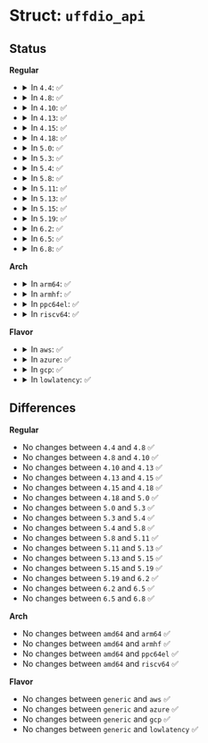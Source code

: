 # Struct: <code>uffdio_api</code>

## Status
<b>Regular</b>
<ul>
<li>
<details>
<summary>In <code>4.4</code>: ✅</summary>

```c
struct uffdio_api {
    __u64 api;
    __u64 features;
    __u64 ioctls;
};
```
</details>
</li>
<li>
<details>
<summary>In <code>4.8</code>: ✅</summary>

```c
struct uffdio_api {
    __u64 api;
    __u64 features;
    __u64 ioctls;
};
```
</details>
</li>
<li>
<details>
<summary>In <code>4.10</code>: ✅</summary>

```c
struct uffdio_api {
    __u64 api;
    __u64 features;
    __u64 ioctls;
};
```
</details>
</li>
<li>
<details>
<summary>In <code>4.13</code>: ✅</summary>

```c
struct uffdio_api {
    __u64 api;
    __u64 features;
    __u64 ioctls;
};
```
</details>
</li>
<li>
<details>
<summary>In <code>4.15</code>: ✅</summary>

```c
struct uffdio_api {
    __u64 api;
    __u64 features;
    __u64 ioctls;
};
```
</details>
</li>
<li>
<details>
<summary>In <code>4.18</code>: ✅</summary>

```c
struct uffdio_api {
    __u64 api;
    __u64 features;
    __u64 ioctls;
};
```
</details>
</li>
<li>
<details>
<summary>In <code>5.0</code>: ✅</summary>

```c
struct uffdio_api {
    __u64 api;
    __u64 features;
    __u64 ioctls;
};
```
</details>
</li>
<li>
<details>
<summary>In <code>5.3</code>: ✅</summary>

```c
struct uffdio_api {
    __u64 api;
    __u64 features;
    __u64 ioctls;
};
```
</details>
</li>
<li>
<details>
<summary>In <code>5.4</code>: ✅</summary>

```c
struct uffdio_api {
    __u64 api;
    __u64 features;
    __u64 ioctls;
};
```
</details>
</li>
<li>
<details>
<summary>In <code>5.8</code>: ✅</summary>

```c
struct uffdio_api {
    __u64 api;
    __u64 features;
    __u64 ioctls;
};
```
</details>
</li>
<li>
<details>
<summary>In <code>5.11</code>: ✅</summary>

```c
struct uffdio_api {
    __u64 api;
    __u64 features;
    __u64 ioctls;
};
```
</details>
</li>
<li>
<details>
<summary>In <code>5.13</code>: ✅</summary>

```c
struct uffdio_api {
    __u64 api;
    __u64 features;
    __u64 ioctls;
};
```
</details>
</li>
<li>
<details>
<summary>In <code>5.15</code>: ✅</summary>

```c
struct uffdio_api {
    __u64 api;
    __u64 features;
    __u64 ioctls;
};
```
</details>
</li>
<li>
<details>
<summary>In <code>5.19</code>: ✅</summary>

```c
struct uffdio_api {
    __u64 api;
    __u64 features;
    __u64 ioctls;
};
```
</details>
</li>
<li>
<details>
<summary>In <code>6.2</code>: ✅</summary>

```c
struct uffdio_api {
    __u64 api;
    __u64 features;
    __u64 ioctls;
};
```
</details>
</li>
<li>
<details>
<summary>In <code>6.5</code>: ✅</summary>

```c
struct uffdio_api {
    __u64 api;
    __u64 features;
    __u64 ioctls;
};
```
</details>
</li>
<li>
<details>
<summary>In <code>6.8</code>: ✅</summary>

```c
struct uffdio_api {
    __u64 api;
    __u64 features;
    __u64 ioctls;
};
```
</details>
</li>
</ul>
<b>Arch</b>
<ul>
<li>
<details>
<summary>In <code>arm64</code>: ✅</summary>

```c
struct uffdio_api {
    __u64 api;
    __u64 features;
    __u64 ioctls;
};
```
</details>
</li>
<li>
<details>
<summary>In <code>armhf</code>: ✅</summary>

```c
struct uffdio_api {
    __u64 api;
    __u64 features;
    __u64 ioctls;
};
```
</details>
</li>
<li>
<details>
<summary>In <code>ppc64el</code>: ✅</summary>

```c
struct uffdio_api {
    __u64 api;
    __u64 features;
    __u64 ioctls;
};
```
</details>
</li>
<li>
<details>
<summary>In <code>riscv64</code>: ✅</summary>

```c
struct uffdio_api {
    __u64 api;
    __u64 features;
    __u64 ioctls;
};
```
</details>
</li>
</ul>
<b>Flavor</b>
<ul>
<li>
<details>
<summary>In <code>aws</code>: ✅</summary>

```c
struct uffdio_api {
    __u64 api;
    __u64 features;
    __u64 ioctls;
};
```
</details>
</li>
<li>
<details>
<summary>In <code>azure</code>: ✅</summary>

```c
struct uffdio_api {
    __u64 api;
    __u64 features;
    __u64 ioctls;
};
```
</details>
</li>
<li>
<details>
<summary>In <code>gcp</code>: ✅</summary>

```c
struct uffdio_api {
    __u64 api;
    __u64 features;
    __u64 ioctls;
};
```
</details>
</li>
<li>
<details>
<summary>In <code>lowlatency</code>: ✅</summary>

```c
struct uffdio_api {
    __u64 api;
    __u64 features;
    __u64 ioctls;
};
```
</details>
</li>
</ul>

## Differences
<b>Regular</b>
<ul>
<li>
No changes between <code>4.4</code> and <code>4.8</code> ✅
</li>
<li>
No changes between <code>4.8</code> and <code>4.10</code> ✅
</li>
<li>
No changes between <code>4.10</code> and <code>4.13</code> ✅
</li>
<li>
No changes between <code>4.13</code> and <code>4.15</code> ✅
</li>
<li>
No changes between <code>4.15</code> and <code>4.18</code> ✅
</li>
<li>
No changes between <code>4.18</code> and <code>5.0</code> ✅
</li>
<li>
No changes between <code>5.0</code> and <code>5.3</code> ✅
</li>
<li>
No changes between <code>5.3</code> and <code>5.4</code> ✅
</li>
<li>
No changes between <code>5.4</code> and <code>5.8</code> ✅
</li>
<li>
No changes between <code>5.8</code> and <code>5.11</code> ✅
</li>
<li>
No changes between <code>5.11</code> and <code>5.13</code> ✅
</li>
<li>
No changes between <code>5.13</code> and <code>5.15</code> ✅
</li>
<li>
No changes between <code>5.15</code> and <code>5.19</code> ✅
</li>
<li>
No changes between <code>5.19</code> and <code>6.2</code> ✅
</li>
<li>
No changes between <code>6.2</code> and <code>6.5</code> ✅
</li>
<li>
No changes between <code>6.5</code> and <code>6.8</code> ✅
</li>
</ul>
<b>Arch</b>
<ul>
<li>
No changes between <code>amd64</code> and <code>arm64</code> ✅
</li>
<li>
No changes between <code>amd64</code> and <code>armhf</code> ✅
</li>
<li>
No changes between <code>amd64</code> and <code>ppc64el</code> ✅
</li>
<li>
No changes between <code>amd64</code> and <code>riscv64</code> ✅
</li>
</ul>
<b>Flavor</b>
<ul>
<li>
No changes between <code>generic</code> and <code>aws</code> ✅
</li>
<li>
No changes between <code>generic</code> and <code>azure</code> ✅
</li>
<li>
No changes between <code>generic</code> and <code>gcp</code> ✅
</li>
<li>
No changes between <code>generic</code> and <code>lowlatency</code> ✅
</li>
</ul>
